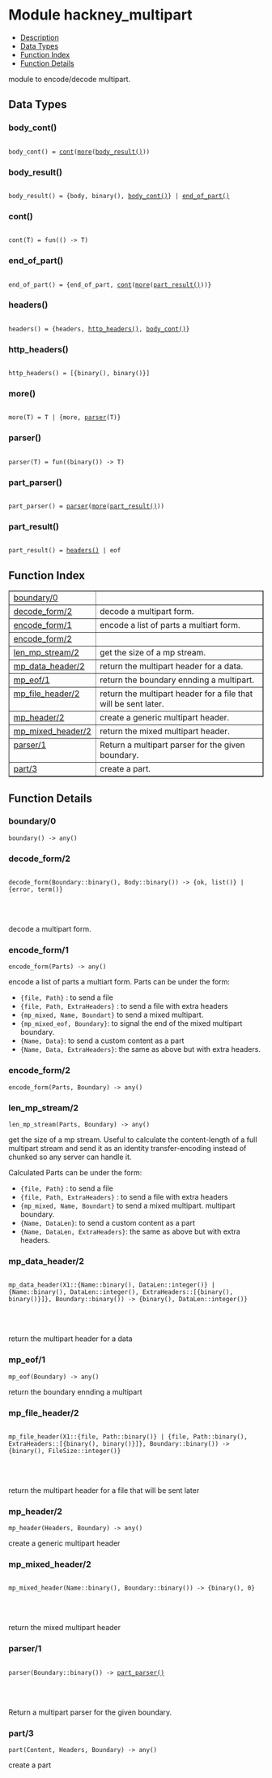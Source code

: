 

# Module hackney_multipart #
* [Description](#description)
* [Data Types](#types)
* [Function Index](#index)
* [Function Details](#functions)


module to encode/decode multipart.


<a name="types"></a>

## Data Types ##




### <a name="type-body_cont">body_cont()</a> ###



<pre><code>
body_cont() = <a href="#type-cont">cont</a>(<a href="#type-more">more</a>(<a href="#type-body_result">body_result()</a>))
</code></pre>





### <a name="type-body_result">body_result()</a> ###



<pre><code>
body_result() = {body, binary(), <a href="#type-body_cont">body_cont()</a>} | <a href="#type-end_of_part">end_of_part()</a>
</code></pre>





### <a name="type-cont">cont()</a> ###



<pre><code>
cont(T) = fun(() -&gt; T)
</code></pre>





### <a name="type-end_of_part">end_of_part()</a> ###



<pre><code>
end_of_part() = {end_of_part, <a href="#type-cont">cont</a>(<a href="#type-more">more</a>(<a href="#type-part_result">part_result()</a>))}
</code></pre>





### <a name="type-headers">headers()</a> ###



<pre><code>
headers() = {headers, <a href="#type-http_headers">http_headers()</a>, <a href="#type-body_cont">body_cont()</a>}
</code></pre>





### <a name="type-http_headers">http_headers()</a> ###



<pre><code>
http_headers() = [{binary(), binary()}]
</code></pre>





### <a name="type-more">more()</a> ###



<pre><code>
more(T) = T | {more, <a href="#type-parser">parser</a>(T)}
</code></pre>





### <a name="type-parser">parser()</a> ###



<pre><code>
parser(T) = fun((binary()) -&gt; T)
</code></pre>





### <a name="type-part_parser">part_parser()</a> ###



<pre><code>
part_parser() = <a href="#type-parser">parser</a>(<a href="#type-more">more</a>(<a href="#type-part_result">part_result()</a>))
</code></pre>





### <a name="type-part_result">part_result()</a> ###



<pre><code>
part_result() = <a href="#type-headers">headers()</a> | eof
</code></pre>


<a name="index"></a>

## Function Index ##


<table width="100%" border="1" cellspacing="0" cellpadding="2" summary="function index"><tr><td valign="top"><a href="#boundary-0">boundary/0</a></td><td></td></tr><tr><td valign="top"><a href="#decode_form-2">decode_form/2</a></td><td>decode a multipart form.</td></tr><tr><td valign="top"><a href="#encode_form-1">encode_form/1</a></td><td>encode a list of parts a multiart form.</td></tr><tr><td valign="top"><a href="#encode_form-2">encode_form/2</a></td><td></td></tr><tr><td valign="top"><a href="#len_mp_stream-2">len_mp_stream/2</a></td><td>get the size of a mp stream.</td></tr><tr><td valign="top"><a href="#mp_data_header-2">mp_data_header/2</a></td><td>return the multipart header for a data.</td></tr><tr><td valign="top"><a href="#mp_eof-1">mp_eof/1</a></td><td>return the boundary ennding a multipart.</td></tr><tr><td valign="top"><a href="#mp_file_header-2">mp_file_header/2</a></td><td>return the multipart header for a file that will be sent later.</td></tr><tr><td valign="top"><a href="#mp_header-2">mp_header/2</a></td><td>create a generic multipart header.</td></tr><tr><td valign="top"><a href="#mp_mixed_header-2">mp_mixed_header/2</a></td><td>return the mixed multipart header.</td></tr><tr><td valign="top"><a href="#parser-1">parser/1</a></td><td>Return a multipart parser for the given boundary.</td></tr><tr><td valign="top"><a href="#part-3">part/3</a></td><td>create a part.</td></tr></table>


<a name="functions"></a>

## Function Details ##

<a name="boundary-0"></a>

### boundary/0 ###

`boundary() -> any()`


<a name="decode_form-2"></a>

### decode_form/2 ###


<pre><code>
decode_form(Boundary::binary(), Body::binary()) -&gt; {ok, list()} | {error, term()}
</code></pre>

<br></br>


decode a multipart form.
<a name="encode_form-1"></a>

### encode_form/1 ###

`encode_form(Parts) -> any()`

encode a list of parts a multiart form.
Parts can be under the form:
- `{file, Path}` : to send a file
- `{file, Path, ExtraHeaders}` : to send a file with extra headers
- `{mp_mixed, Name, Boundart}` to send a mixed multipart.
- `{mp_mixed_eof, Boundary}`: to signal the end of the mixed
multipart boundary.
- `{Name, Data}`: to send a custom content as a part
- `{Name, Data, ExtraHeaders}`: the same as above but with extra
headers.
<a name="encode_form-2"></a>

### encode_form/2 ###

`encode_form(Parts, Boundary) -> any()`


<a name="len_mp_stream-2"></a>

### len_mp_stream/2 ###

`len_mp_stream(Parts, Boundary) -> any()`


get the size of a mp stream. Useful to calculate the
content-length of a full multipart stream and send it as an identity
transfer-encoding instead of chunked so any server can handle it.


Calculated Parts can be under the form:
- `{file, Path}` : to send a file
- `{file, Path, ExtraHeaders}` : to send a file with extra headers
- `{mp_mixed, Name, Boundart}` to send a mixed multipart.
multipart boundary.
- `{Name, DataLen}`: to send a custom content as a part
- `{Name, DataLen, ExtraHeaders}`: the same as above but with extra
headers.
<a name="mp_data_header-2"></a>

### mp_data_header/2 ###


<pre><code>
mp_data_header(X1::{Name::binary(), DataLen::integer()} | {Name::binary(), DataLen::integer(), ExtraHeaders::[{binary(), binary()}]}, Boundary::binary()) -&gt; {binary(), DataLen::integer()}
</code></pre>

<br></br>


return the multipart header for a data
<a name="mp_eof-1"></a>

### mp_eof/1 ###

`mp_eof(Boundary) -> any()`

return the boundary ennding a multipart
<a name="mp_file_header-2"></a>

### mp_file_header/2 ###


<pre><code>
mp_file_header(X1::{file, Path::binary()} | {file, Path::binary(), ExtraHeaders::[{binary(), binary()}]}, Boundary::binary()) -&gt; {binary(), FileSize::integer()}
</code></pre>

<br></br>


return the multipart header for a file that will be sent later
<a name="mp_header-2"></a>

### mp_header/2 ###

`mp_header(Headers, Boundary) -> any()`

create a generic multipart header
<a name="mp_mixed_header-2"></a>

### mp_mixed_header/2 ###


<pre><code>
mp_mixed_header(Name::binary(), Boundary::binary()) -&gt; {binary(), 0}
</code></pre>

<br></br>


return the mixed multipart header
<a name="parser-1"></a>

### parser/1 ###


<pre><code>
parser(Boundary::binary()) -&gt; <a href="#type-part_parser">part_parser()</a>
</code></pre>

<br></br>


Return a multipart parser for the given boundary.
<a name="part-3"></a>

### part/3 ###

`part(Content, Headers, Boundary) -> any()`

create a part
